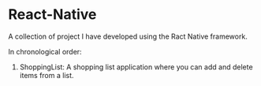 # React-Native
A collection of project I have developed using the Ract Native framework.

In chronological order:
  1. ShoppingList: A shopping list application where you can add and delete items from a list.
